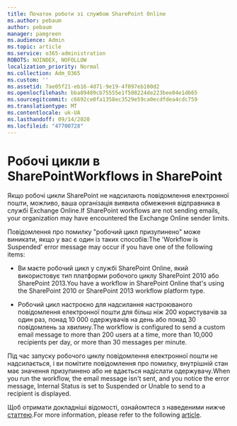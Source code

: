 ```yaml
---
title: Початок роботи зі службою SharePoint Online
ms.author: pebaum
author: pebaum
manager: pamgreen
ms.audience: Admin
ms.topic: article
ms.service: o365-administration
ROBOTS: NOINDEX, NOFOLLOW
localization_priority: Normal
ms.collection: Adm_O365
ms.custom: ''
ms.assetid: 7ae05f21-eb16-4d71-9e19-4f097eb100d2
ms.openlocfilehash: bba89489cb75555e1f508224de223bee04e1d665
ms.sourcegitcommit: c6692ce0fa1358ec3529e59ca0ecdfdea4cdc759
ms.translationtype: MT
ms.contentlocale: uk-UA
ms.lasthandoff: 09/14/2020
ms.locfileid: "47700728"
---
```

# <a name="workflows-in-sharepoint"></a><span data-ttu-id="82e55-102">Робочі цикли в SharePoint</span><span class="sxs-lookup"><span data-stu-id="82e55-102">Workflows in SharePoint</span></span>

<span data-ttu-id="82e55-103">Якщо робочі цикли SharePoint не надсилають повідомлення електронної пошти, можливо, ваша організація виявила обмеження відправника в службі Exchange Online.</span><span class="sxs-lookup"><span data-stu-id="82e55-103">If SharePoint workflows are not sending emails, your organization may have encountered the Exchange Online sender limits.</span></span>

<span data-ttu-id="82e55-104">Повідомлення про помилку "робочий цикл призупинено" може виникати, якщо у вас є один із таких способів:</span><span class="sxs-lookup"><span data-stu-id="82e55-104">The 'Workflow is Suspended' error message may occur if you have one of the following items:</span></span>

- <span data-ttu-id="82e55-105">Ви маєте робочий цикл у службі SharePoint Online, який використовує тип платформи робочого циклу SharePoint 2010 або SharePoint 2013.</span><span class="sxs-lookup"><span data-stu-id="82e55-105">You have a workflow in SharePoint Online that's using the SharePoint 2010 or SharePoint 2013 workflow platform type.</span></span>

- <span data-ttu-id="82e55-106">Робочий цикл настроєно для надсилання настроюваного повідомлення електронної пошти для більш ніж 200 користувачів за один раз, понад 10 000 одержувачів на день або понад 30 повідомлень за хвилину.</span><span class="sxs-lookup"><span data-stu-id="82e55-106">The workflow is configured to send a custom email message to more than 200 users at a time, more than 10,000 recipients per day, or more than 30 messages per minute.</span></span>

<span data-ttu-id="82e55-107">Під час запуску робочого циклу повідомлення електронної пошти не надсилається, і ви помітите повідомлення про помилку, внутрішній стан має значення призупинено або не вдається надіслати одержувачу.</span><span class="sxs-lookup"><span data-stu-id="82e55-107">When you run the workflow, the email message isn't sent, and you notice the error message, Internal Status is set to Suspended or Unable to send to a recipient is displayed.</span></span>

<span data-ttu-id="82e55-108">Щоб отримати докладніші відомості, ознайомтеся з наведеними нижче [статтею](https://docs.microsoft.com/sharepoint/support/workflows/configured-workflow-fails-running).</span><span class="sxs-lookup"><span data-stu-id="82e55-108">For more information, please refer to the following [article](https://docs.microsoft.com/sharepoint/support/workflows/configured-workflow-fails-running).</span></span>

